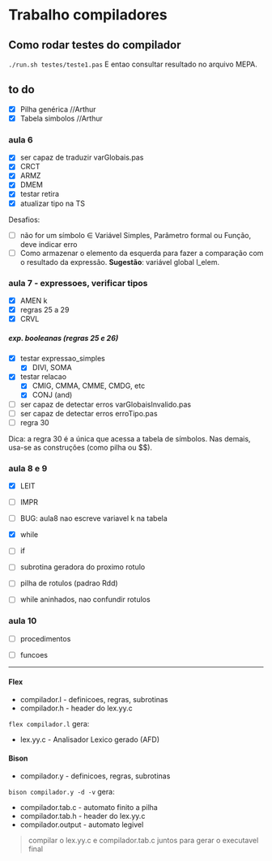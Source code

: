 # Trabalho compiladores

## Como rodar testes do compilador

`./run.sh testes/teste1.pas`
E entao consultar resultado no arquivo MEPA.



## to do
 - [x] Pilha genérica       //Arthur
 - [x] Tabela simbolos      //Arthur

### aula 6
- [X] ser capaz de traduzir varGlobais.pas             
- [x] CRCT
- [X] ARMZ
- [X] DMEM
- [x] testar retira
- [X] atualizar tipo na TS

Desafios:
- [ ] não for um símbolo ∈ Variável Simples, Parâmetro formal ou Função, deve indicar erro
- [ ] Como armazenar o elemento da esquerda para fazer a comparação com o resultado da expressão. **Sugestão**: variável global l_elem.
 
### aula 7 - expressoes, verificar tipos
- [X] AMEN k
- [x] regras 25 a 29
- [x] CRVL

##### exp. booleanas (regras 25 e 26)
- [x] testar expressao_simples
    - [x] DIVI, SOMA
- [x] testar relacao 
    - [x] CMIG, CMMA, CMME, CMDG, etc
    - [x] CONJ (and)

- [ ] ser capaz de detectar erros varGlobaisInvalido.pas    
- [ ] ser capaz de detectar erros erroTipo.pas    
- [ ] regra 30

Dica: a regra 30 é a única que acessa a tabela de símbolos.
Nas demais, usa-se as construções (como pilha ou $$).


### aula 8  e 9
 - [x] LEIT 
 - [ ] IMPR
 - [ ] BUG: aula8 nao escreve variavel k na tabela
 - [x] while  
 - [ ] if
 - [ ] subrotina geradora do proximo rotulo
 - [ ] pilha de rotulos (padrao Rdd)

 - [ ] while aninhados, nao confundir rotulos
 


### aula 10
 - [ ] procedimentos 

 - [ ] funcoes















_____








#### Flex
- compilador.l -  definicoes, regras, subrotinas
- compilador.h - header do lex.yy.c

`flex compilador.l` gera:
- lex.yy.c - Analisador Lexico gerado (AFD)  


#### Bison
- compilador.y - definicoes, regras, subrotinas

`bison compilador.y -d -v` gera: 
- compilador.tab.c - automato finito a pilha
- compilador.tab.h - header do lex.yy.c
- compilador.output - automato legivel

> compilar o lex.yy.c e compilador.tab.c juntos para gerar o executavel final
 
